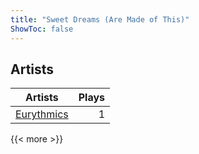 ```yaml
---
title: "Sweet Dreams (Are Made of This)"
ShowToc: false
---
```


## Artists
Artists | Plays 
----- | -----: 
[Eurythmics](/artists/eurythmics-76639) | 1

{{< more >}}